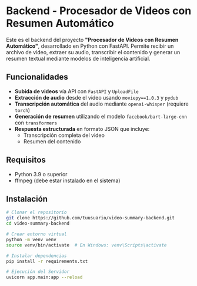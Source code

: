 # Backend - Procesador de Videos con Resumen Automático

Este es el backend del proyecto **"Procesador de Videos con Resumen Automático"**, desarrollado en Python con FastAPI. Permite recibir un archivo de video, extraer su audio, transcribir el contenido y generar un resumen textual mediante modelos de inteligencia artificial.

## Funcionalidades

- **Subida de videos** vía API con `FastAPI` y `UploadFile`
- **Extracción de audio** desde el video usando `moviepy==1.0.3` y `pydub`
- **Transcripción automática** del audio mediante `openai-whisper` (requiere `torch`)
- **Generación de resumen** utilizando el modelo `facebook/bart-large-cnn` con `transformers`
- **Respuesta estructurada** en formato JSON que incluye:
  - Transcripción completa del video
  - Resumen del contenido

## Requisitos

- Python 3.9 o superior
- ffmpeg (debe estar instalado en el sistema)

## Instalación

```bash
# Clonar el repositorio
git clone https://github.com/tuusuario/video-summary-backend.git
cd video-summary-backend

# Crear entorno virtual
python -m venv venv
source venv/bin/activate  # En Windows: venv\Scripts\activate

# Instalar dependencias
pip install -r requirements.txt

# Ejecución del Servidor
uvicorn app.main:app --reload
